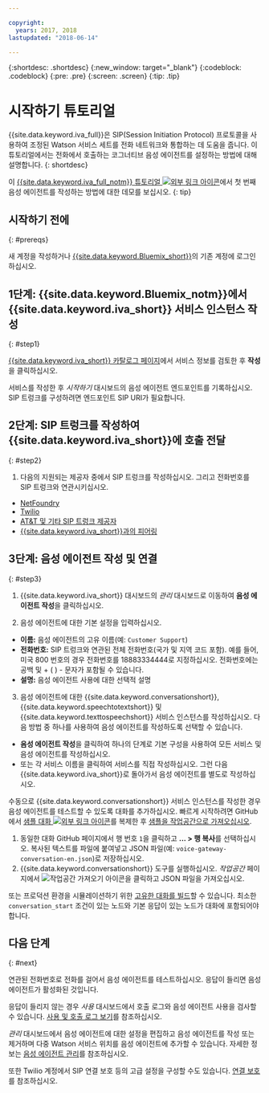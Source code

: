 ```yaml
---

copyright:
  years: 2017, 2018
lastupdated: "2018-06-14"

---
```


{:shortdesc: .shortdesc}
{:new_window: target="_blank"}
{:codeblock: .codeblock}
{:pre: .pre}
{:screen: .screen}
{:tip: .tip}

# 시작하기 튜토리얼
{{site.data.keyword.iva_full}}은 SIP(Session Initiation Protocol) 프로토콜을 사용하여 조정된 Watson 서비스 세트를 전화 네트워크와 통합하는 데 도움을 줍니다. 이 튜토리얼에서는 전화에서 호출하는 코그너티브 음성 에이전트를 설정하는 방법에 대해 설명합니다.
{: shortdesc}

이 [{{site.data.keyword.iva_full_notm}} 튜토리얼 ![외부 링크 아이콘](../../icons/launch-glyph.svg "외부 링크 아이콘")](https://developer.ibm.com/tv/building-voice-enabled-cognitive-applications-with-watson/)에서 첫 번째 음성 에이전트를 작성하는 방법에 대한 데모를 보십시오.
{: tip}

## 시작하기 전에
{: #prereqs}

새 계정을 작성하거나 [{{site.data.keyword.Bluemix_short}}](https://console.bluemix.net/)의 기존 계정에 로그인하십시오.

## 1단계: {{site.data.keyword.Bluemix_notm}}에서 {{site.data.keyword.iva_short}} 서비스 인스턴스 작성
{: #step1}

[{{site.data.keyword.iva_short}} 카탈로그 페이지](https://console.bluemix.net/catalog/services/voice-agent-with-watson)에서 서비스 정보를 검토한 후 **작성**을 클릭하십시오.

서비스를 작성한 후 _시작하기_ 대시보드의 음성 에이전트 엔드포인트를 기록하십시오. SIP 트렁크를 구성하려면 엔드포인트 SIP URI가 필요합니다.

## 2단계: SIP 트렁크를 작성하여 {{site.data.keyword.iva_short}}에 호출 전달
{: #step2}

1. 다음의 지원되는 제공자 중에서 SIP 트렁크를 작성하십시오. 그리고 전화번호를 SIP 트렁크와 연관시키십시오. 

  * [NetFoundry](connect-SIP.html#NetFoundry-setup)
  * [Twilio](connect-SIP.html#twilio-setup)
  * [AT&T 및 기타 SIP 트렁크 제공자](connect-SIP.html#att-other)
  * [{{site.data.keyword.iva_short}}과의 피어링](connect-SIP.html#peering)

## 3단계: 음성 에이전트 작성 및 연결 
{: #step3}

1. {{site.data.keyword.iva_short}} 대시보드의 _관리_ 대시보드로 이동하여 **음성 에이전트 작성**을 클릭하십시오.

2. 음성 에이전트에 대한 기본 설정을 입력하십시오.
  * **이름:** 음성 에이전트의 고유 이름(예: `Customer Support`)
  * **전화번호:** SIP 트렁크와 연관된 전체 전화번호(국가 및 지역 코드 포함). 예를 들어, 미국 800 번호의 경우 전화번호를 18883334444로 지정하십시오. 전화번호에는 공백 및 + ( ) - 문자가 포함될 수 있습니다.
  * **설명:** 음성 에이전트 사용에 대한 선택적 설명

3. 음성 에이전트에 대한 {{site.data.keyword.conversationshort}}, {{site.data.keyword.speechtotextshort}} 및 {{site.data.keyword.texttospeechshort}} 서비스 인스턴스를 작성하십시오. 다음 방법 중 하나를 사용하여 음성 에이전트를 작성하도록 선택할 수 있습니다.
  * **음성 에이전트 작성**을 클릭하여 하나의 단계로 기본 구성을 사용하여 모든 서비스 및 음성 에이전트를 작성하십시오.
  * 또는 각 서비스 이름을 클릭하여 서비스를 직접 작성하십시오. 그런 다음 {{site.data.keyword.iva_short}}로 돌아가서 음성 에이전트를 별도로 작성하십시오.

   수동으로 {{site.data.keyword.conversationshort}} 서비스 인스턴스를 작성한 경우 음성 에이전트를 테스트할 수 있도록 대화를 추가하십시오. 빠르게 시작하려면 GitHub에서 [샘플 대화 ![외부 링크 아이콘](../../icons/launch-glyph.svg "외부 링크 아이콘")](https://github.com/WASdev/sample.voice.gateway/blob/master/conversation/voice-gateway-conversation-en.json)를 복제한 후 [샘플을 작업공간으로 가져오십시오](../conversation/configure-workspace.html#creating-workspaces).

   1. 동일한 대화 GitHub 페이지에서 행 번호 `1`을 클릭하고 **... > 행 복사**를 선택하십시오. 복사된 텍스트를 파일에 붙여넣고 JSON 파일(예: `voice-gateway-conversation-en.json`)로 저장하십시오.
   2. {{site.data.keyword.conversationshort}} 도구를 실행하십시오. _작업공간_ 페이지에서 ![작업공간 가져오기](../conversation/images/workspace_import.png) 아이콘을 클릭하고 JSON 파일을 가져오십시오. 

  또는 프로덕션 환경을 시뮬레이션하기 위한 [고유한 대화를 빌드](https://console.bluemix.net/docs/services/conversation/dialog-build.html)할 수 있습니다. 최소한 `conversation_start` 조건이 있는 노드와 기본 응답이 있는 노드가 대화에 포함되어야 합니다.

## 다음 단계
{: #next}

연관된 전화번호로 전화를 걸어서 음성 에이전트를 테스트하십시오. 응답이 들리면 음성 에이전트가 활성화된 것입니다.

응답이 들리지 않는 경우 _사용_ 대시보드에서 호출 로그와 음성 에이전트 사용을 검사할 수 있습니다. [사용 및 호출 로그 보기](logging.html)를 참조하십시오.

_관리_ 대시보드에서 음성 에이전트에 대한 설정을 편집하고 음성 에이전트를 작성 또는 제거하며 다중 Watson 서비스 위치를 음성 에이전트에 추가할 수 있습니다. 자세한 정보는 [음성 에이전트 관리](managing.html)를 참조하십시오.

또한 Twilio 계정에서 SIP 연결 보호 등의 고급 설정을 구성할 수도 있습니다. [연결 보호](secure-trunking.html)를 참조하십시오. 
